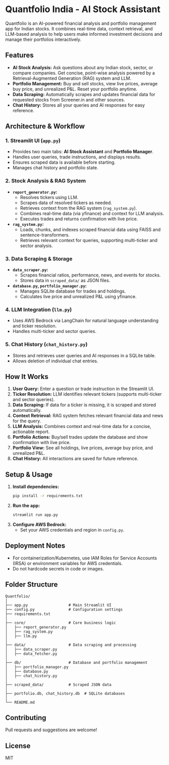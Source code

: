 # Quantfolio India - AI Stock Assistant

Quantfolio is an AI-powered financial analysis and portfolio management app for Indian stocks. It combines real-time data, context retrieval, and LLM-based analysis to help users make informed investment decisions and manage their portfolios interactively.

## Features
- **AI Stock Analysis:** Ask questions about any Indian stock, sector, or compare companies. Get concise, point-wise analysis powered by a Retrieval-Augmented Generation (RAG) system and LLM.
- **Portfolio Management:** Buy and sell stocks, view live prices, average buy price, and unrealized P&L. Reset your portfolio anytime.
- **Data Scraping:** Automatically scrapes and updates financial data for requested stocks from Screener.in and other sources.
- **Chat History:** Stores all your queries and AI responses for easy reference.

## Architecture & Workflow

### 1. Streamlit UI (`app.py`)
- Provides two main tabs: **AI Stock Assistant** and **Portfolio Manager**.
- Handles user queries, trade instructions, and displays results.
- Ensures scraped data is available before starting.
- Manages chat history and portfolio state.

### 2. Stock Analysis & RAG System
- **`report_generator.py`:**
  - Resolves tickers using LLM.
  - Scrapes  data of resolved tickers as needed.
  - Retrieves context from the RAG system (`rag_system.py`).
  - Combines real-time data (via yfinance) and context for LLM analysis.
  - Executes trades and returns confirmation with live price.
- **`rag_system.py`:**
  - Loads, chunks, and indexes scraped financial data using FAISS and sentence-transformers.
  - Retrieves relevant context for queries, supporting multi-ticker and sector analysis.

### 3. Data Scraping & Storage
- **`data_scraper.py`:**
  - Scrapes financial ratios, performance, news, and events for stocks.
  - Stores data in `scraped_data/` as JSON files.
- **`database.py`, `portfolio_manager.py`:**
  - Manages SQLite database for trades and holdings.
  - Calculates live price and unrealized P&L using yfinance.

### 4. LLM Integration (`llm.py`)
- Uses AWS Bedrock via LangChain for natural language understanding and ticker resolution.
- Handles multi-ticker and sector queries.

### 5. Chat History (`chat_history.py`)
- Stores and retrieves user queries and AI responses in a SQLite table.
- Allows deletion of individual chat entries.

## How It Works
1. **User Query:** Enter a question or trade instruction in the Streamlit UI.
2. **Ticker Resolution:** LLM identifies relevant tickers (supports multi-ticker and sector queries).
3. **Data Scraping:** If data for a ticker is missing, it is scraped and stored automatically.
4. **Context Retrieval:** RAG system fetches relevant financial data and news for the query.
5. **LLM Analysis:** Combines context and real-time data for a concise, actionable report.
6. **Portfolio Actions:** Buy/sell trades update the database and show confirmation with live price.
7. **Portfolio View:** See all holdings, live prices, average buy price, and unrealized P&L.
8. **Chat History:** All interactions are saved for future reference.

## Setup & Usage
1. **Install dependencies:**
   ```bash
   pip install -r requirements.txt
   ```
2. **Run the app:**
   ```bash
   streamlit run app.py
   ```
3. **Configure AWS Bedrock:**
   - Set your AWS credentials and region in `config.py`.

## Deployment Notes
- For containerization/Kubernetes, use IAM Roles for Service Accounts (IRSA) or environment variables for AWS credentials.
- Do not hardcode secrets in code or images.

## Folder Structure
```
Quantfolio/
│
├── app.py                  # Main Streamlit UI
├── config.py               # Configuration settings
├── requirements.txt
│
├── core/                   # Core business logic
│   ├── report_generator.py
│   ├── rag_system.py
│   ├── llm.py
│
├── data/                   # Data scraping and processing
│   ├── data_scraper.py
│   ├── data_fetcher.py
│
├── db/                     # Database and portfolio management
│   ├── portfolio_manager.py
│   ├── database.py
│   ├── chat_history.py
│
├── scraped_data/           # Scraped JSON data
│
├── portfolio.db, chat_history.db  # SQLite databases
│
└── README.md
```

## Contributing
Pull requests and suggestions are welcome!

## License
MIT
